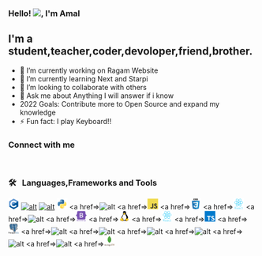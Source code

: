 ### Hello! <a href="https://www.gautamkrishnar.com/"><img src="https://media.giphy.com/media/hvRJCLFzcasrR4ia7z/giphy.gif" width="25px"></a>, I'm Amal 

## I'm a student,teacher,coder,devoloper,friend,brother.
- 🔭 I’m currently working on Ragam Website
- 🌱 I’m currently learning Next and Starpi
- 👯 I’m looking to collaborate with others
- 💬 Ask me about Anything I will answer if i know
- 2022 Goals: Contribute more to Open Source and expand my knowledge
- ⚡ Fun fact: I play Keyboard!!

### Connect with me

[<img align="left" alt="" width="22px" src="https://cdn-icons-png.flaticon.com/512/174/174857.png"/>][linkedin]
[<img align="left" alt="" width="22px" src="https://cdn-icons-png.flaticon.com/512/733/733547.png"/>][facebook]
[<img align="left" alt="" width="22px" src="https://cdn-icons-png.flaticon.com/512/2111/2111463.png"/>][instagram]
[<img align="left" alt="" width="22px" src="https://cdn-icons-png.flaticon.com/512/732/732200.png"/>][gmail]
[<img align="left" alt="" width="22px" src="https://cdn-icons-png.flaticon.com/512/431/431979.png"/>][Portfolio]


<br/>

### 🛠️&nbsp;&nbsp; Languages,Frameworks and Tools

<a href=https://www.cprogramming.com/><img alighn='left' alt='alt' width=22px src='https://raw.githubusercontent.com/devicons/devicon/master/icons/c/c-original.svg'/></a>
<a href=https://isocpp.org/><img alighn='left' alt='alt' width=22px src='https://raw.githubusercontent.com/devicons/devicon/master/icons/cplusplus'/></a>
<a href=https://www.java.com/en/><img alighn='left' alt='alt' width=22px src='https://cdn-icons.flaticon.com/png/512/3291/premium/3291669.png?token=exp=1634920856~hmac=99b2136d46cf1ef712d3e245412dea34'/></a>
<a href=https://www.python.org/><img alighn='left' alt='alt' width=22px src='https://raw.githubusercontent.com/devicons/devicon/master/icons/python/python-original.svg'/></a>
<a href=><img alighn='left' alt='alt' width=22px src='https://cdn-icons-png.flaticon.com/512/174/174854.png'/></a>
<a href=><img alighn='left' alt='alt' width=22px src='https://raw.githubusercontent.com/devicons/devicon/master/icons/javascript/javascript-original.svg'/></a>
<a href=><img alighn='left' alt='alt' width=22px src='https://raw.githubusercontent.com/devicons/devicon/master/icons/css3/css3-original-wordmark.svg'/></a>
<a href=><img alighn='left' alt='alt' width=22px src='https://raw.githubusercontent.com/devicons/devicon/master/icons/react/react-original-wordmark.svg'/></a>
<a href=><img alighn='left' alt='alt' width=22px src='https://static.djangoproject.com/img/logos/django-logo-positive.png'/></a>
<a href=><img alighn='left' alt='alt' width=22px src='https://raw.githubusercontent.com/devicons/devicon/master/icons/bootstrap/bootstrap-plain-wordmark.svg'/></a>
<a href=><img alighn='left' alt='alt' width=22px src='https://raw.githubusercontent.com/devicons/devicon/master/icons/linux/linux-original.svg'/></a>
<a href=><img alighn='left' alt='alt' width=22px src='https://raw.githubusercontent.com/devicons/devicon/master/icons/react/react-original-wordmark.svg'/></a>
<a href=><img alighn='left' alt='alt' width=22px src='https://raw.githubusercontent.com/devicons/devicon/master/icons/typescript/typescript-original.svg'/></a>
<a href=><img alighn='left' alt='alt' width=22px src='https://raw.githubusercontent.com/devicons/devicon/master/icons/postgresql/postgresql-original-wordmark.svg'/></a>
<a href=><img alighn='left' alt='alt' width=22px src='https://camo.githubusercontent.com/1b8a779f280e099e2d67ab949dad604e25ce0d321e66474c04430201790b3874/68747470733a2f2f7777772e766563746f726c6f676f2e7a6f6e652f6c6f676f732f73716c6974652f73716c6974652d69636f6e2e737667'/></a>
<a href=><img alighn='left' alt='alt' width=22px src='https://camo.githubusercontent.com/93b32389bf746009ca2370de7fe06c3b5146f4c99d99df65994f9ced0ba41685/68747470733a2f2f7777772e766563746f726c6f676f2e7a6f6e652f6c6f676f732f676574706f73746d616e2f676574706f73746d616e2d69636f6e2e737667'/></a>
<a href=><img alighn='left' alt='alt' width=22px src='https://camo.githubusercontent.com/df12cb598044a3f38efc1f45e3580558c324cf8789b79487125044eeebcc4dee/68747470733a2f2f7777772e766563746f726c6f676f2e7a6f6e652f6c6f676f732f6865726f6b752f6865726f6b752d69636f6e2e737667'/></a>
<a href=><img alighn='left' alt='alt' width=22px src='https://camo.githubusercontent.com/07c382b68200c1a86d52d1682346e73e038b2f160c9afbc0af773fb3646882c8/68747470733a2f2f7777772e766563746f726c6f676f2e7a6f6e652f6c6f676f732f6772617068716c2f6772617068716c2d69636f6e2e737667'/></a>
<a href=><img alighn='left' alt='alt' width=22px src='https://camo.githubusercontent.com/582944f6627732531ce1a2e20ad43538d1896e16a5f159ea28fd137dbb8e798a/68747470733a2f2f7777772e766563746f726c6f676f2e7a6f6e652f6c6f676f732f676f6f676c655f636c6f75642f676f6f676c655f636c6f75642d69636f6e2e737667'/></a>
<a href=><img alighn='left' alt='alt' width=22px src='https://camo.githubusercontent.com/582944f6627732531ce1a2e20ad43538d1896e16a5f159ea28fd137dbb8e798a/68747470733a2f2f7777772e766563746f726c6f676f2e7a6f6e652f6c6f676f732f676f6f676c655f636c6f75642f676f6f676c655f636c6f75642d69636f6e2e737667'/></a>
<a href=><img alighn='left' alt='alt' width=22px src='https://raw.githubusercontent.com/devicons/devicon/master/icons/mongodb/mongodb-original-wordmark.svg'/></a>





[instagram]: https://www.instagram.com/amal_p_mathews_2003/
[linkedin]: https://www.linkedin.com/in/amal-p-mathews/
[facebook]:https://www.facebook.com/amalpullukottayil.mathew/
[gmail]:mailto:amalpmathews2003@gmail.com
[portfolio]:https://amalpmathews2003.github.io/HTML-Projects/Personal%20Website/

[python]:https://www.python.org/
[c++]:https://isocpp.org/
[c]:https://en.wikipedia.org/wiki/C_(programming_language)
[java]:https://www.java.com/en/
[html]:https://html.spec.whatwg.org/dev/
[js]:https://www.javascript.com/
[css]:https://www.w3.org/Style/CSS/Overview.en.html
[react]:https://reactjs.org/
[vue]:https://vuejs.org/
[django]:https://www.djangoproject.com/
[starpi]:https://strapi.io/
[sublime]:https://www.sublimetext.com/
[vscode]:https://code.visualstudio.com/
[chrome]:https://www.google.com/intl/en_in/chrome/

[bootstrap]:https://getbootstrap.com/
[linux]:https://www.linux.org/
[react]:https://reactjs.org/
[typescript]:https://www.typescriptlang.org/
[postgres]:https://www.postgresql.org/
[sqllite]:https://www.sqlite.org/
[postman]:https://postman.com/
[heroku]:https://heroku.com/
[graphql]:https://graphql.org/
[gcloud]:https://cloud.google.com/
[git]:https://git-scm.com/
[mysql]:https://www.mysql.com/
[mangodb]:https://www.mongodb.com/